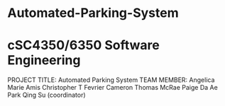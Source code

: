 # Automated-Parking-System
# cSC4350/6350 Software Engineering

PROJECT TITLE: Automated Parking System
TEAM MEMBER: Angelica Marie Amis
             Christopher T Fevrier
             Cameron Thomas McRae
             Paige Da Ae Park
             Qing Su (coordinator)
